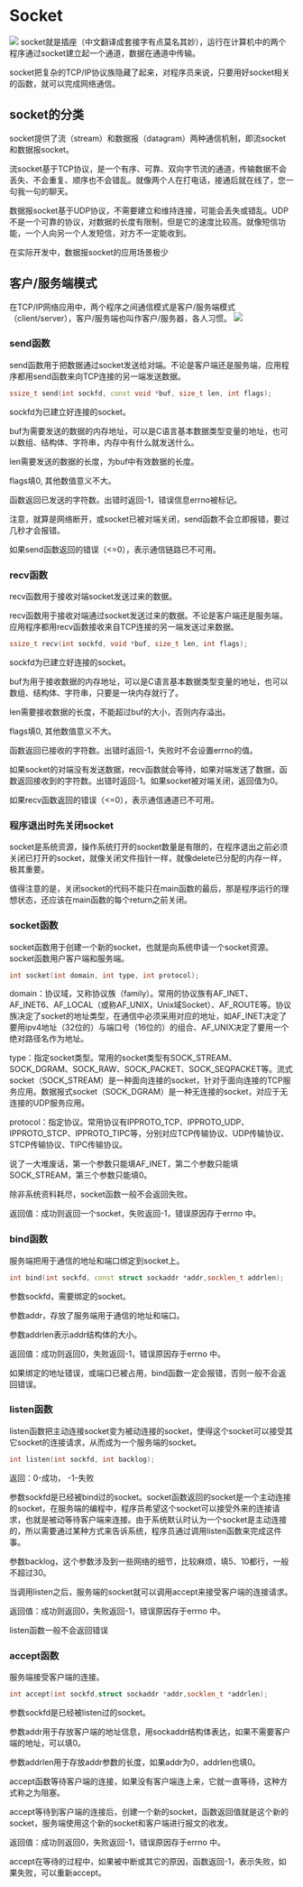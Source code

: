 # Socket 
![](.socket_images/socket.png)
socket就是插座（中文翻译成套接字有点莫名其妙），运行在计算机中的两个程序通过socket建立起一个通道，数据在通道中传输。

socket把复杂的TCP/IP协议族隐藏了起来，对程序员来说，只要用好socket相关的函数，就可以完成网络通信。

## socket的分类
socket提供了流（stream）和数据报（datagram）两种通信机制，即流socket和数据报socket。

流socket基于TCP协议，是一个有序、可靠、双向字节流的通道，传输数据不会丢失、不会重复、顺序也不会错乱。就像两个人在打电话，接通后就在线了，您一句我一句的聊天。

数据报socket基于UDP协议，不需要建立和维持连接，可能会丢失或错乱。UDP不是一个可靠的协议，对数据的长度有限制，但是它的速度比较高。就像短信功能，一个人向另一个人发短信，对方不一定能收到。

在实际开发中，数据报socket的应用场景极少


## 客户/服务端模式
在TCP/IP网络应用中，两个程序之间通信模式是客户/服务端模式（client/server），客户/服务端也叫作客户/服务器，各人习惯。
![](.socket_images/server_client_socket.png)

### send函数
send函数用于把数据通过socket发送给对端。不论是客户端还是服务端，应用程序都用send函数来向TCP连接的另一端发送数据。
```c++
ssize_t send(int sockfd, const void *buf, size_t len, int flags);
```
sockfd为已建立好连接的socket。

buf为需要发送的数据的内存地址，可以是C语言基本数据类型变量的地址，也可以数组、结构体、字符串，内存中有什么就发送什么。

len需要发送的数据的长度，为buf中有效数据的长度。

flags填0, 其他数值意义不大。

函数返回已发送的字符数。出错时返回-1，错误信息errno被标记。

注意，就算是网络断开，或socket已被对端关闭，send函数不会立即报错，要过几秒才会报错。

如果send函数返回的错误（<=0），表示通信链路已不可用。


### recv函数
recv函数用于接收对端socket发送过来的数据。

recv函数用于接收对端通过socket发送过来的数据。不论是客户端还是服务端，应用程序都用recv函数接收来自TCP连接的另一端发送过来数据。

```c++
ssize_t recv(int sockfd, void *buf, size_t len, int flags);
```
sockfd为已建立好连接的socket。

buf为用于接收数据的内存地址，可以是C语言基本数据类型变量的地址，也可以数组、结构体、字符串，只要是一块内存就行了。

len需要接收数据的长度，不能超过buf的大小，否则内存溢出。

flags填0, 其他数值意义不大。

函数返回已接收的字符数。出错时返回-1，失败时不会设置errno的值。

如果socket的对端没有发送数据，recv函数就会等待，如果对端发送了数据，函数返回接收到的字符数。出错时返回-1。如果socket被对端关闭，返回值为0。

如果recv函数返回的错误（<=0），表示通信通道已不可用。

### 程序退出时先关闭socket
socket是系统资源，操作系统打开的socket数量是有限的，在程序退出之前必须关闭已打开的socket，就像关闭文件指针一样，就像delete已分配的内存一样，极其重要。

值得注意的是，关闭socket的代码不能只在main函数的最后，那是程序运行的理想状态，还应该在main函数的每个return之前关闭。


### socket函数
socket函数用于创建一个新的socket，也就是向系统申请一个socket资源。socket函数用户客户端和服务端。
```c++
int socket(int domain, int type, int protocol);
```
domain：协议域，又称协议族（family）。常用的协议族有AF_INET、AF_INET6、AF_LOCAL（或称AF_UNIX，Unix域Socket）、AF_ROUTE等。协议族决定了socket的地址类型，在通信中必须采用对应的地址，如AF_INET决定了要用ipv4地址（32位的）与端口号（16位的）的组合、AF_UNIX决定了要用一个绝对路径名作为地址。

type：指定socket类型。常用的socket类型有SOCK_STREAM、SOCK_DGRAM、SOCK_RAW、SOCK_PACKET、SOCK_SEQPACKET等。流式socket（SOCK_STREAM）是一种面向连接的socket，针对于面向连接的TCP服务应用。数据报式socket（SOCK_DGRAM）是一种无连接的socket，对应于无连接的UDP服务应用。

protocol：指定协议。常用协议有IPPROTO_TCP、IPPROTO_UDP、IPPROTO_STCP、IPPROTO_TIPC等，分别对应TCP传输协议、UDP传输协议、STCP传输协议、TIPC传输协议。

说了一大堆废话，第一个参数只能填AF_INET，第二个参数只能填SOCK_STREAM，第三个参数只能填0。

除非系统资料耗尽，socket函数一般不会返回失败。

返回值：成功则返回一个socket，失败返回-1，错误原因存于errno 中。


### bind函数
服务端把用于通信的地址和端口绑定到socket上。
```c++
int bind(int sockfd, const struct sockaddr *addr,socklen_t addrlen);
```
参数sockfd，需要绑定的socket。

参数addr，存放了服务端用于通信的地址和端口。

参数addrlen表示addr结构体的大小。

返回值：成功则返回0，失败返回-1，错误原因存于errno 中。

如果绑定的地址错误，或端口已被占用，bind函数一定会报错，否则一般不会返回错误。



### listen函数
listen函数把主动连接socket变为被动连接的socket，使得这个socket可以接受其它socket的连接请求，从而成为一个服务端的socket。
```c++
int listen(int sockfd, int backlog);
```
返回：0-成功， -1-失败

参数sockfd是已经被bind过的socket。socket函数返回的socket是一个主动连接的socket，在服务端的编程中，程序员希望这个socket可以接受外来的连接请求，也就是被动等待客户端来连接。由于系统默认时认为一个socket是主动连接的，所以需要通过某种方式来告诉系统，程序员通过调用listen函数来完成这件事。

参数backlog，这个参数涉及到一些网络的细节，比较麻烦，填5、10都行，一般不超过30。

当调用listen之后，服务端的socket就可以调用accept来接受客户端的连接请求。

返回值：成功则返回0，失败返回-1，错误原因存于errno 中。

listen函数一般不会返回错误


###  accept函数
服务端接受客户端的连接。
```c++
int accept(int sockfd,struct sockaddr *addr,socklen_t *addrlen);
```
参数sockfd是已经被listen过的socket。

参数addr用于存放客户端的地址信息，用sockaddr结构体表达，如果不需要客户端的地址，可以填0。

参数addrlen用于存放addr参数的长度，如果addr为0，addrlen也填0。

accept函数等待客户端的连接，如果没有客户端连上来，它就一直等待，这种方式称之为阻塞。

accept等待到客户端的连接后，创建一个新的socket，函数返回值就是这个新的socket，服务端使用这个新的socket和客户端进行报文的收发。

返回值：成功则返回0，失败返回-1，错误原因存于errno 中。

accept在等待的过程中，如果被中断或其它的原因，函数返回-1，表示失败，如果失败，可以重新accept。